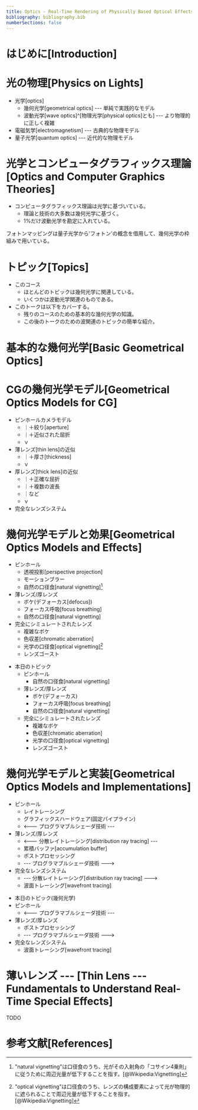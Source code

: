 ```yaml
---
title: Optics - Real-Time Rendering of Physically Based Optical Effects in Theory and Practice [@Kakimoto2015]
bibliography: bibliography.bib
numberSections: false
---
```

# はじめに[Introduction]

# 光の物理[Physics on Lights]

- 光学[optics]
    - 幾何光学[geometrical optics] --- 単純で実践的なモデル
    - 波動光学[wave optics]^[物理光学[physical optics]とも] --- より物理的に正しく複雑
- 電磁気学[electromagnetism] --- 古典的な物理モデル
- 量子光学[quantum optics] --- 近代的な物理モデル

# 光学とコンピュータグラフィックス理論[Optics and Computer Graphics Theories]

- コンピュータグラフィックス理論は光学に基づいている。
    - 理論と技術の大多数は幾何光学に基づく。
    - 1%だけ波動光学を勘定に入れている。
<!--  -->
フォトンマッピングは量子光学から'フォトン'の概念を借用して、幾何光学の枠組みで用いている。

# トピック[Topics]

- このコース
    - ほとんどのトピックは幾何光学に関連している。
    - いくつかは波動光学関連のものである。
- このトークは以下をカバーする。
    - 残りのコースのための基本的な幾何光学の知識。
    - この後のトークのための波関連のトピックの簡単な紹介。

# 基本的な幾何光学[Basic Geometrical Optics]

# CGの幾何光学モデル[Geometrical Optics Models for CG]

- ピンホールカメラモデル
    - ｜＋絞り[aperture]
    - ｜＋近似された屈折
    - ｖ
- 薄レンズ[thin lens]の近似
    - ｜＋厚さ[thickness]
    - ｖ
- 厚レンズ[thick lens]の近似
    - ｜＋正確な屈折
    - ｜＋複数の波長
    - ｜など
    - ｖ
- 完全なレンズシステム

# 幾何光学モデルと効果[Geometrical Optics Models and Effects]

- ピンホール
    - 透視投影[perspective projection]
    - モーションブラー
    - 自然の口径食[natural vignetting][^natural_vignetting]
- 薄レンズ/厚レンズ
    - ボケ(デフォーカス[defocus])
    - フォーカス呼吸[focus breathing]
    - 自然の口径食[natural vignetting]
- 完全にシミュレートされたレンズ
    - 複雑なボケ
    - 色収差[chromatic aberration]
    - 光学の口径食[optical vignetting][^optical_vignetting]
    - レンズゴースト

[^natural_vignetting]: "natural vignetting"は口径食のうち、光がその入射角の「コサイン4乗則」に従うために周辺光量が低下することを指す。[@Wikipedia:Vignetting]

[^optical_vignetting]: "optical vignetting"は口径食のうち、レンズの構成要素によって光が物理的に遮られることで周辺光量が低下することを指す。[@Wikipedia:Vignetting]

<!-- p.12 -->

- 本日のトピック
    - ピンホール
        - 自然の口径食[natural vignetting]
    - 薄レンズ/厚レンズ
        - ボケ(デフォーカス)
        - フォーカス呼吸[focus breathing]
        - 自然の口径食[natural vignetting]
    - 完全にシミュレートされたレンズ
        - 複雑なボケ
        - 色収差[chromatic aberration]
        - 光学の口径食[optical vignetting]
        - レンズゴースト

# 幾何光学モデルと実装[Geometrical Optics Models and Implementations]

- ピンホール
    - レイトレーシング
    - グラフィックスハードウェア(固定パイプライン)
    - <--- プログラマブルシェーダ技術 ---
- 薄レンズ/厚レンズ
    - <--- 分散レイトレーシング[distribution ray tracing] ---
    - 累積バッファ[accumulation buffer]
    - ポストプロセッシング
    - --- プログラマブルシェーダ技術 --->
- 完全なレンズシステム
    - --- 分散レイトレーシング[distribution ray tracing] --->
    - 波面トレーシング[wavefront tracing]

<!-- p.14 -->

- 本日のトピック(幾何光学)
- ピンホール
    - <--- プログラマブルシェーダ技術 ---
- 薄レンズ/厚レンズ
    - ポストプロセッシング
    - --- プログラマブルシェーダ技術 --->
- 完全なレンズシステム
    - 波面トレーシング[wavefront tracing]

# 薄いレンズ --- [Thin Lens --- Fundamentals to Understand Real-Time Special Effects]

TODO

# 参考文献[References]

